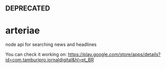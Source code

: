 ## DEPRECATED

# arteriae
node api for searching news and headlines

You can check it working on: https://play.google.com/store/apps/details?id=com.tamburipro.jornaldigital&hl=pt_BR
